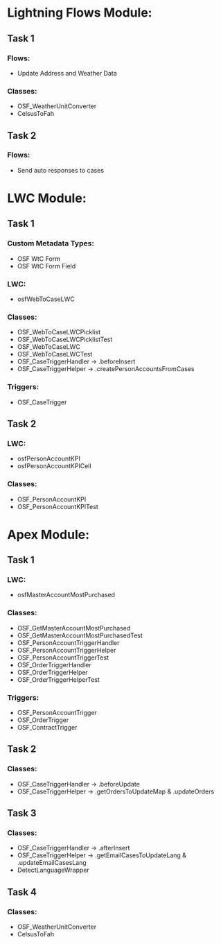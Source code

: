# Lightning Flows Module:
## Task 1
### Flows:
- Update Address and Weather Data
### Classes:
- OSF_WeatherUnitConverter
- CelsusToFah
## Task 2
### Flows:
- Send auto responses to cases

# LWC Module:
## Task 1
### Custom Metadata Types:
- OSF WtC Form
- OSF WtC Form Field
### LWC:
- osfWebToCaseLWC
### Classes:
- OSF_WebToCaseLWCPicklist
- OSF_WebToCaseLWCPicklistTest
- OSF_WebToCaseLWC
- OSF_WebToCaseLWCTest
- OSF_CaseTriggerHandler -> .beforeInsert
- OSF_CaseTriggerHelper -> .createPersonAccountsFromCases
### Triggers:
- OSF_CaseTrigger
## Task 2
### LWC:
- osfPersonAccountKPI
- osfPersonAccountKPICell
### Classes:
- OSF_PersonAccountKPI
- OSF_PersonAccountKPITest

# Apex Module:
## Task 1
### LWC:
- osfMasterAccountMostPurchased
### Classes:
- OSF_GetMasterAccountMostPurchased
- OSF_GetMasterAccountMostPurchasedTest
- OSF_PersonAccountTriggerHandler
- OSF_PersonAccountTriggerHelper
- OSF_PersonAccountTriggerTest
- OSF_OrderTriggerHandler
- OSF_OrderTriggerHelper
- OSF_OrderTriggerHelperTest
### Triggers:
- OSF_PersonAccountTrigger
- OSF_OrderTrigger
- OSF_ContractTrigger
## Task 2
### Classes:
- OSF_CaseTriggerHandler -> .beforeUpdate
- OSF_CaseTriggerHelper -> .getOrdersToUpdateMap & .updateOrders
## Task 3
### Classes:
- OSF_CaseTriggerHandler -> .afterInsert
- OSF_CaseTriggerHelper -> .getEmailCasesToUpdateLang & .updateEmailCasesLang
- DetectLanguageWrapper
## Task 4
### Classes:
- OSF_WeatherUnitConverter
- CelsusToFah
